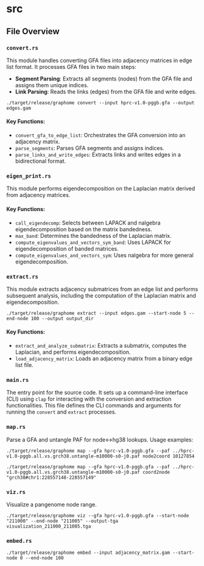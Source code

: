 # src

## File Overview

### `convert.rs`

This module handles converting GFA files into adjacency matrices in edge list format. It processes GFA files in two main steps:

- **Segment Parsing**: Extracts all segments (nodes) from the GFA file and assigns them unique indices.
- **Link Parsing**: Reads the links (edges) from the GFA file and write edges.

```
./target/release/graphome convert --input hprc-v1.0-pggb.gfa --output edges.gam
```

#### Key Functions:
- `convert_gfa_to_edge_list`: Orchestrates the GFA conversion into an adjacency matrix.
- `parse_segments`: Parses GFA segments and assigns indices.
- `parse_links_and_write_edges`: Extracts links and writes edges in a bidirectional format.

### `eigen_print.rs`

This module performs eigendecomposition on the Laplacian matrix derived from adjacency matrices.

#### Key Functions:
- `call_eigendecomp`: Selects between LAPACK and nalgebra eigendecomposition based on the matrix bandedness.
- `max_band`: Determines the bandedness of the Laplacian matrix.
- `compute_eigenvalues_and_vectors_sym_band`: Uses LAPACK for eigendecomposition of banded matrices.
- `compute_eigenvalues_and_vectors_sym`: Uses nalgebra for more general eigendecomposition.

### `extract.rs`

This module extracts adjacency submatrices from an edge list and performs subsequent analysis, including the computation of the Laplacian matrix and eigendecomposition.

```
./target/release/graphome extract --input edges.gam --start-node 5 --end-node 100 --output output_dir
```

#### Key Functions:
- `extract_and_analyze_submatrix`: Extracts a submatrix, computes the Laplacian, and performs eigendecomposition.
- `load_adjacency_matrix`: Loads an adjacency matrix from a binary edge list file.

### `main.rs`

The entry point for the source code. It sets up a command-line interface (CLI) using `clap` for interacting with the conversion and extraction functionalities. This file defines the CLI commands and arguments for running the `convert` and `extract` processes.

### `map.rs`
Parse a GFA and untangle PAF for node↔hg38 lookups.
Usage examples:

  ```
  ./target/release/graphome map --gfa hprc-v1.0-pggb.gfa --paf ../hprc-v1.0-pggb.all.vs.grch38.untangle-m10000-s0-j0.paf node2coord 10127854
```
  
  ```
  ./target/release/graphome map --gfa hprc-v1.0-pggb.gfa --paf ../hprc-v1.0-pggb.all.vs.grch38.untangle-m10000-s0-j0.paf coord2node "grch38#chr1:228557148-228557149"
```

### `viz.rs`
Visualize a pangenome node range.
```
./target/release/graphome viz --gfa hprc-v1.0-pggb.gfa --start-node "211000" --end-node "211005" --output-tga visualization_211000_211005.tga
```

### `embed.rs`
```
./target/release/graphome embed --input adjacency_matrix.gam --start-node 0 --end-node 100
```
